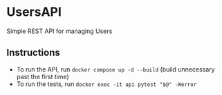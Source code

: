 # UsersAPI
Simple REST API for managing Users

## Instructions

- To run the API, run `docker compose up -d --build` (build unnecessary past the first time)
- To run the tests, run `docker exec -it api pytest "$@" -Werror`
